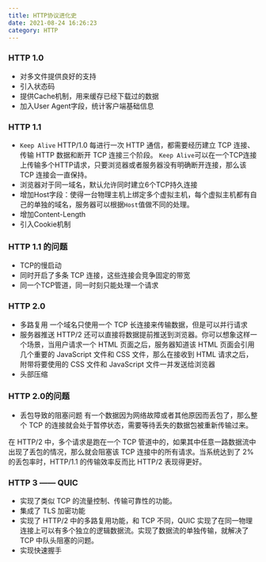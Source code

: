 ```yaml
---
title: HTTP协议进化史
date: 2021-08-24 16:26:23
category: HTTP
---
```

### HTTP 1.0
- 对多文件提供良好的支持
- 引入状态码
- 提供Cache机制，用来缓存已经下载过的数据
- 加入User Agent字段，统计客户端基础信息



### HTTP 1.1 
- `Keep Alive`
HTTP/1.0 每进行一次 HTTP 通信，都需要经历建立 TCP 连接、传输 HTTP 数据和断开 TCP 连接三个阶段。
`Keep Alive`可以在一个TCP连接上传输多个HTTP请求，只要浏览器或者服务器没有明确断开连接，那么该 TCP 连接会一直保持。
- 浏览器对于同一域名，默认允许同时建立6个TCP持久连接
- 增加Host字段：使得一台物理主机上绑定多个虚拟主机，每个虚拟主机都有自己的单独的域名，服务器可以根据`Host`值做不同的处理。
- 增加Content-Length
- 引入Cookie机制



### HTTP 1.1 的问题
- TCP的慢启动
- 同时开启了多条 TCP 连接，这些连接会竞争固定的带宽
- 同一个TCP管道，同一时刻只能处理一个请求



### HTTP 2.0
- 多路复用
一个域名只使用一个 TCP 长连接来传输数据，但是可以并行请求
- 服务器推送
HTTP/2 还可以直接将数据提前推送到浏览器。你可以想象这样一个场景，当用户请求一个 HTML 页面之后，服务器知道该 HTML 页面会引用几个重要的 JavaScript 文件和 CSS 文件，那么在接收到 HTML 请求之后，附带将要使用的 CSS 文件和 JavaScript 文件一并发送给浏览器
- 头部压缩




### HTTP 2.0的问题
- 丢包导致的阻塞问题
有一个数据因为网络故障或者其他原因而丢包了，那么整个 TCP 的连接就会处于暂停状态，需要等待丢失的数据包被重新传输过来。

在 HTTP/2 中，多个请求是跑在一个 TCP 管道中的，如果其中任意一路数据流中出现了丢包的情况，那么就会阻塞该 TCP 连接中的所有请求。当系统达到了 2% 的丢包率时，HTTP/1.1 的传输效率反而比 HTTP/2 表现得更好。




### HTTP 3 —— QUIC
- 实现了类似 TCP 的流量控制、传输可靠性的功能。
- 集成了 TLS 加密功能
- 实现了 HTTP/2 中的多路复用功能，和 TCP 不同，QUIC 实现了在同一物理连接上可以有多个独立的逻辑数据流。实现了数据流的单独传输，就解决了 TCP 中队头阻塞的问题。
- 实现快速握手